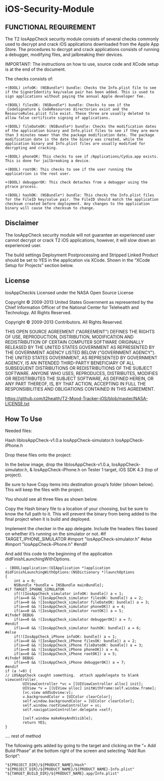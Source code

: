 iOS-Security-Module
===================

FUNCTIONAL REQUIREMENT
----------------------
The T2 IosAppCheck security module consists of several checks commonly used to decrypt and crack iOS applications downloaded from the Apple App Store. The procedures to decrypt and crack applications consists of running a debugger, modifying files, and jailbreaking their devices. 

IMPORTANT: The instructions on how to use, source code and XCode setup is at the end of the document.

The checks consists of:
```
+(BOOL) infoOK: (NSBundle*) bundle: Checks the Info.plist file to see if the SignerIdentity key/value pair has been added. This is used to sign applications without paying the annual Apple developer fee.

+(BOOL) filesOK: (NSBundle*) bundle: Checks to see if the _CodeSignature & CodeResources directories exist and the ResourceRules.plist file exist. These three are usually deleted to allow false certificate signing of applications.

+(BOOL) fileDateOK: (NSBundle*) bundle: Checks the modification dates of the application binary and Info.plist files to see if they are more than 3 minutes newer than the package modification date. The package modification date is the date the binary was created, while the application binary and Info.plist files are usually modified for decrypting and cracking.

+(BOOL) phoneOK: This checks to see if /Applications/Cydia.app exists. This is done for jailbreaking a device.

+(BOOL) rootOK: This checks to see if the user running the applicatrion is the root user.

+(BOOL) debuggerOK: This check detaches from a debugger using the ptrace process.

+(BOOL) hashOK: (NSBundle*) bundle: This checks the Info.plist files for the FileID key/value pair. The FileID should match the application checksum created before deployment. Any changes to the application binary will cause the checksum to change.
```

Disclaimer
----------------------
The IosAppCheck security module will not guarantee an experienced user cannot decrypt or crack T2 iOS applications, however, it will slow down an experienced user.   

The build settings Deployment Postprocessing and Stripped Linked Product should be set to YES in the application via XCode. Shown in the “XCode Setup for Projects” section below.

License
-----------------------
IosAppCheckis Licensed under the NASA Open Source License

Copyright © 2009-2013 United States Government as represented by the Chief Information Officer of the National Center for Telehealth and Technology. All Rights Reserved.

Copyright © 2009-2013 Contributors. All Rights Reserved.

THIS OPEN SOURCE AGREEMENT ("AGREEMENT") DEFINES THE RIGHTS OF USE, REPRODUCTION, DISTRIBUTION, MODIFICATION AND REDISTRIBUTION OF CERTAIN COMPUTER SOFTWARE ORIGINALLY RELEASED BY THE UNITED STATES GOVERNMENT AS REPRESENTED BY THE GOVERNMENT AGENCY LISTED BELOW ("GOVERNMENT AGENCY"). THE UNITED STATES GOVERNMENT, AS REPRESENTED BY GOVERNMENT AGENCY, IS AN INTENDED THIRD-PARTY BENEFICIARY OF ALL SUBSEQUENT DISTRIBUTIONS OR REDISTRIBUTIONS OF THE SUBJECT SOFTWARE. ANYONE WHO USES, REPRODUCES, DISTRIBUTES, MODIFIES OR REDISTRIBUTES THE SUBJECT SOFTWARE, AS DEFINED HEREIN, OR ANY PART THEREOF, IS, BY THAT ACTION, ACCEPTING IN FULL THE RESPONSIBILITIES AND OBLIGATIONS CONTAINED IN THIS AGREEMENT.

https://github.com/t2health/T2-Mood-Tracker-iOS/blob/master/NASA-LICENSE.txt


How To Use
----------------------
Needed files:

Hash
libIosAppCheck-v1.0.a
IosAppCheck-simulator.h
IosAppCheck-iPhone.h

Drop these files onto the project:

In the below image, drop the libIosAppCheck-v1.0.a, IosAppCheck-simulator.h, & IosAppCheck-iPhone.h on Tester 1 target, iOS SDK 4.3 (top of project). 

Be sure to have Copy items into destination group’s folder (shown below). This will keep the files with the project.

You should see all three files as shown below.

Copy the Hash binary file to a location of your choosing, but be sure to know the full path to it. This will prevent the binary from being added to the final project when it is build and deployed.

Implement the checker in the app delegate.
Include the headers files based on whether it’s running on the simulator or not.
#if TARGET_IPHONE_SIMULATOR
  #import "IosAppCheck-simulator.h"
#else
	#import "IosAppCheck-iPhone.h"
#endif

And add this code to the beginning of the application didFinishLaunchingWithOptions.
```
- (BOOL)application:(UIApplication *)application didFinishLaunchingWithOptions:(NSDictionary *)launchOptions
{
	int a = 0;
	NSBundle *bundle = [NSBundle mainBundle];
#if TARGET_IPHONE_SIMULATOR
	if(![IosAppCheck_simulator infoOK: bundle]) a = 1;
	if(a==0 && ![IosAppCheck_simulator filesOK: bundle]) a = 2;    
	if(a==0 && ![IosAppCheck_simulator fileDateOK: bundle]) a = 3;    
	if(a==0 && ![IosAppCheck_simulator phoneOK]) a = 4;    
	if(a==0 && ![IosAppCheck_simulator rootOK]) a = 5;    
#ifndef DEBUG    
	if(a==0 && ![IosAppCheck_simulator debuggerOK]) a = 7;
#endif
	if(a==0 && ![IosAppCheck_simulator hashOK: bundle]) a = 6;    
#else
	if(![IosAppCheck_iPhone infoOK: bundle]) a = 1;
	if(a==0 && ![IosAppCheck_iPhone filesOK: bundle]) a = 2;    
	if(a==0 && ![IosAppCheck_iPhone fileDateOK: bundle]) a = 3;    
	if(a==0 && ![IosAppCheck_iPhone phoneOK]) a = 4;    
	if(a==0 && ![IosAppCheck_iPhone rootOK]) a = 5;    
#ifndef DEBUG    
	if(a==0 && ![IosAppCheck_iPhone debuggerOK]) a = 7;
#endif
if (a !=0) {
// iOSAppCheck caught something.  attach appdelegate to blank viewcontroller.
    	UIViewController *vc = [[UIViewController alloc] init];
    	UIView *v = [[UIView alloc] initWithFrame:self.window.frame];
    	[vc.view addSubview:v];
    	v.backgroundColor = [UIColor clearColor];
    	self.window.backgroundColor = [UIColor clearColor];
    	self.window.rootViewController = vc;
    	self.navigationController.delegate =self;
   	 
    	[self.window makeKeyAndVisible];
    	return YES;
}
```
…. rest of method

The following gets added by going to the target and clicking on the “+ Add Build Phase” at the bottom right of the screen and selecting “Add Run Script”:
```
"${PROJECT_DIR}/${PRODUCT_NAME}/Hash" "${PROJECT_DIR}/${PRODUCT_NAME}/${PRODUCT_NAME}-Info.plist" "${TARGET_BUILD_DIR}/${PRODUCT_NAME}.app/Info.plist"
```
